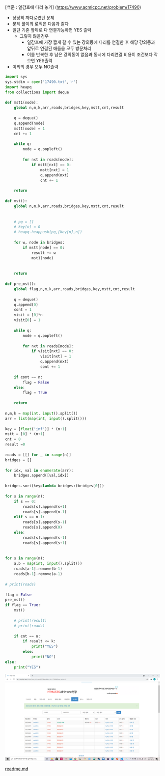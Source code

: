 [백준 : 일감호에 다리 놓기] (https://www.acmicpc.net/problem/17490)



- 상당히 까다로웠던 문제
- 문제 풀이의 로직은 다음과 같다
- 일단 기존 앞뒤로 다 연결가능하면 YES 출력
  - 그렇지 않을경우
    - 일감호에 가장 짧게 갈 수 있는 강의동에 다리를 연결한 후 해당 강의동과 앞뒤로 연결된 애들을 모두 방문처리
    - 이를 반복한 후 남은 강의동이 없음과 동시에 다리연결 비용이 조건보다 작으면 YES출력
- 이외의 경우 모두 NO출력



```python
import sys
sys.stdin = open('17490.txt','r')
import heapq
from collections import deque

def mst1(node):
    global n,m,k,arr,roads,bridges,key,mstt,cnt,result

    q = deque()
    q.append(node)
    mstt[node] = 1
    cnt += 1

    while q:
        node = q.popleft()
        
        for nxt in roads[node]:
            if mstt[nxt] == 0:
                mstt[nxt] = 1
                q.append(nxt)
                cnt += 1

    return

def mst():
    global n,m,k,arr,roads,bridges,key,mstt,cnt,result

    
    # pq = []
    # key[n] = 0
    # heapq.heappush(pq,[key[n],n])
    
    for w, node in bridges:
        if mstt[node] == 0:
            result += w
            mst1(node)


    return

def pre_mst():
    global flag,n,m,k,arr,roads,bridges,key,mstt,cnt,result

    q = deque()
    q.append(0)
    cont = 1
    visit = [0]*n
    visit[0] = 1

    while q:
        node = q.popleft()

        for nxt in roads[node]:
            if visit[nxt] == 0:
                visit[nxt] = 1
                q.append(nxt)
                cont += 1

    if cont == n:
        flag = False
    else:
        flag = True

    return 

n,m,k = map(int, input().split())
arr = list(map(int, input().split()))

key = [float('inf')] * (n+1)
mstt = [0] * (n+1)
cnt = 0
result =0

roads = [[] for _ in range(n)]
bridges = []

for idx, val in enumerate(arr):
    bridges.append([val,idx])

bridges.sort(key=lambda bridges:(bridges[0]))

for s in range(n):
    if s == 0:
        roads[s].append(s+1)
        roads[s].append(n-1)
    elif s == n-1:
        roads[s].append(s-1)
        roads[s].append(0)
    else:
        roads[s].append(s-1)
        roads[s].append(s+1)


for s in range(m):
    a,b = map(int, input().split())
    roads[a-1].remove(b-1)
    roads[b-1].remove(a-1)

# print(roads)

flag = False
pre_mst()
if flag == True:
    mst()

    # print(result)
    # print(roads)

    if cnt == n:
        if result <= k:
            print("YES")
        else:
            print("NO")
else:
    print("YES")
```

![20210622_073947](20210622_073947.png)

 [readme.md](readme.md) 

